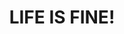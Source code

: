 ---
layout: piece
order: "06"
title: LIFE IS FINE!
year: 2018
spotify_link: https://open.spotify.com/album/22OajAcsID448wfrKh23uM
google_link: https://play.google.com/store/music/album/Jarran_Ahaz_Life_Is_Fine?id=Bozspt6xo74azkalgcmbva4okfu&hl=en
apple_link: https://music.apple.com/us/album/life-is-fine-single/1436309468
amazon_link: https://www.amazon.com/Life-Fine-Jarran-Ahaz/dp/B07HCP53D2/ref=sr_1_5?keywords=Jarran+Ahaz&qid=1582515564&s=dmusic&search-type=ss&sr=1-5
---
